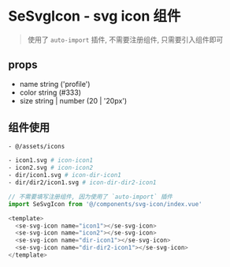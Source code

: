 # SeSvgIcon - svg icon 组件
> 使用了 `auto-import` 插件, 不需要注册组件, 只需要引入组件即可

## props
 - name string ('profile')
 - color string (#333)
 - size string | number (20 | '20px')

## 组件使用
```bash
- @/assets/icons

- icon1.svg # icon-icon1
- icon2.svg # icon-icon2
- dir/icon1.svg # icon-dir-icon1
- dir/dir2/icon1.svg # icon-dir-dir2-icon1

```

```javascript
// 不需要填写注册组件, 因为使用了 `auto-import` 插件
import SeSvgIcon from '@/components/svg-icon/index.vue'

<template>
  <se-svg-icon name="icon1"></se-svg-icon>
  <se-svg-icon name="icon2"></se-svg-icon>
  <se-svg-icon name="dir-icon1"></se-svg-icon>
  <se-svg-icon name="dir-dir2-icon1"></se-svg-icon>
</template>

```
